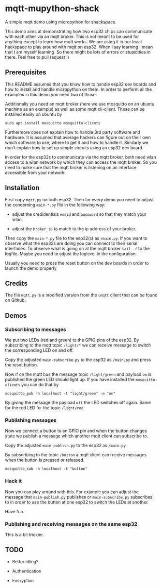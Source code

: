 # mqtt-mupython-shack
A simple mqtt demo using micropython for shackspace.

This demo aims at demonstrating how two esp32 chips can communicate with each
other via an mqtt broker. This is not meant to be used for anything except to
learn how mqtt works. We are using it in our local hackspace to play around
with mqtt on esp32. When I say learning I mean that I am myself learning. So
there might be lots of errors or stupidities in there. Feel free to pull
request :)


## Prerequisites

This README assumes that you know how to handle esp32 dev boards and how to
install and handle micropython on them. In order to perform all the examples in
this demo you need two of those.

Additionally you need an mqtt broker (here we use mosquitto on an ubuntu machine as an
example) as well as some mqtt cli-client. These can be installed easily on
ubuntu by
```
sudo apt install mosquitto mosquitto-clients
```

Furthermore does not explain how to handle 3rd party software and hardware. It
is assumed that average hackers can figure out on their own which software to
use, where to get it and how to handle it. Similarly we don't explain how to
set up simple circuits using an esp32 dev board.

In order for the esp32s to communicate via the mqtt broker, both need wlan
access to a wlan network by which they can access the mqtt broker. So you need
to make sure that the mqtt broker is listening on an interface accessible from
your network.

## Installation

First copy `mqtt.py` on both esp32. Then for every demo you need to adjust the
concerning `main-*.py` file in the following way:


* adjust the credidentials `essid` and `password` so that they match your wlan.

* adjust the `broker_ip` to match to the ip address of your broker.


Then copy the `main-*.py` file to the esp32(s) as `/main.py`. If you want to
observe what the esp32s are doing you can connect to their serial
interfaces. To observe what is going on at the mqtt broker `tail -f` to the
logfile. Maybe you need to adjust the loglevel in the configuration.

Usually you need to press the reset button on the dev boards in order to launch
the demo properly.

## Credits

The file `mqtt.py` is a modified version from the `umqtt` client that can be
found on Github.


## Demos

### Subscribing to messages

We put two LEDs (red and green) to the GPIO pins of the esp32. By subscribing
to the mqtt topic `/light/*` we can receive message to switch the corresponding
LED on and off.

Copy the adjusted `main-subscribe.py` to the esp32 as `/main.py` and press the reset button.

Now if on the mqtt bus the message topic `/light/green` and payload `on` is
published the green LED should light up. If you have installed the
`mosquitto-clients` you can do that by
```
mosquitto_pub -h localhost -t "light/green" -m "on"
```

By giving the message the payload `off` the LED switches off again. Same for
the red LED for the topic `/light/red`


### Publishing messages

Now we connect a button to an GPIO pin and when the button changes state we
publish a message which another mqtt client can subscribe to.

Copy the adjusted `main-publish.py` to the esp32 as `/main.py`

By subscribing to the topic `/button` a mqtt client can receive messages when the
button is pressed or released.
```
mosquitto_sub -h localhost -t "button"
```

### Hack it

Now you can play around with this. For example you can adjust the message that
`main-publish.py` publishes or `main-subscribe.py` subscribes to in order to
use the button at one esp32 to switch the LEDs at another.

Have fun.


### Publishing and receiving messages on the same esp32

This is a bit trickier.


## TODO

* Better idling?

* Authentication

* Encryption
